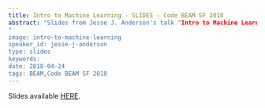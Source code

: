 ```yaml
---
title: Intro to Machine Learning - SLIDES - Code BEAM SF 2018
abstract: "Slides from Jesse J. Anderson's talk "Intro to Machine Learning" - Code BEAM SF 2018
"
image: intro-to-machine-learning
speaker_id: jesse-j-anderson
type: slides
keywords: 
date: 2018-04-24
tags: BEAM,Code BEAM SF 2018
---
```

Slides available <a href="http://s3.amazonaws.com/erlang-conferences-production/media/files/000/000/889/original/Jesse_J._Anderson_-_Intro_to_Machine_Learning.pdf?1524577296" target="_blank">HERE</a>.
